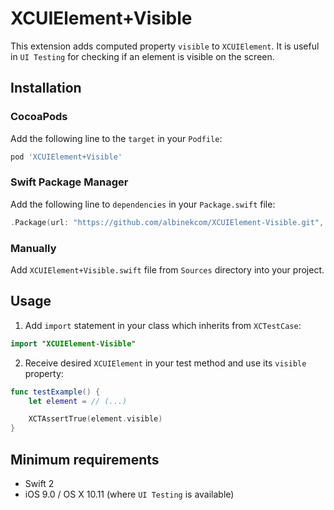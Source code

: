 # XCUIElement+Visible

This extension adds computed property `visible` to `XCUIElement`. It is useful in `UI Testing` for checking if an element is visible on the screen.


## Installation


### CocoaPods

Add the following line to the `target` in your `Podfile`:

``` Ruby
pod 'XCUIElement+Visible'
```

### Swift Package Manager

Add the following line to `dependencies` in your `Package.swift` file:

``` Swift
.Package(url: "https://github.com/albinekcom/XCUIElement-Visible.git", majorVersion: 0)
```

### Manually

Add `XCUIElement+Visible.swift` file from `Sources` directory into your project.


## Usage

  1. Add `import` statement in your class which inherits from `XCTestCase`:
  ``` Swift
  import "XCUIElement-Visible"
  ```

  2. Receive desired `XCUIElement` in your test method and use its `visible` property:
  ``` Swift
  func testExample() {
      let element = // (...)

      XCTAssertTrue(element.visible)
  }
  ```


## Minimum requirements

- Swift 2
- iOS 9.0 / OS X 10.11 (where `UI Testing` is available)
